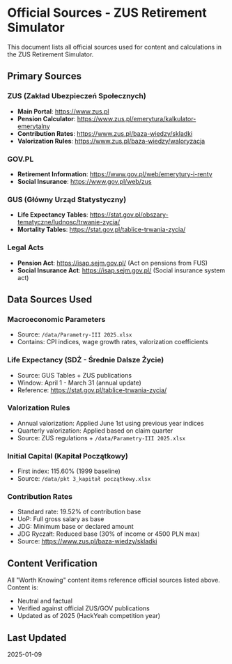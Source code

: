 # Official Sources - ZUS Retirement Simulator

This document lists all official sources used for content and calculations in the ZUS Retirement Simulator.

## Primary Sources

### ZUS (Zakład Ubezpieczeń Społecznych)
- **Main Portal**: https://www.zus.pl
- **Pension Calculator**: https://www.zus.pl/emerytura/kalkulator-emerytalny
- **Contribution Rates**: https://www.zus.pl/baza-wiedzy/skladki
- **Valorization Rules**: https://www.zus.pl/baza-wiedzy/waloryzacja

### GOV.PL
- **Retirement Information**: https://www.gov.pl/web/emerytury-i-renty
- **Social Insurance**: https://www.gov.pl/web/zus

### GUS (Główny Urząd Statystyczny)
- **Life Expectancy Tables**: https://stat.gov.pl/obszary-tematyczne/ludnosc/trwanie-zycia/
- **Mortality Tables**: https://stat.gov.pl/tablice-trwania-zycia/

### Legal Acts
- **Pension Act**: https://isap.sejm.gov.pl/ (Act on pensions from FUS)
- **Social Insurance Act**: https://isap.sejm.gov.pl/ (Social insurance system act)

## Data Sources Used

### Macroeconomic Parameters
- Source: `/data/Parametry-III 2025.xlsx`
- Contains: CPI indices, wage growth rates, valorization coefficients

### Life Expectancy (SDŻ - Średnie Dalsze Życie)
- Source: GUS Tables + ZUS publications
- Window: April 1 - March 31 (annual update)
- Reference: https://stat.gov.pl/tablice-trwania-zycia/

### Valorization Rules
- Annual valorization: Applied June 1st using previous year indices
- Quarterly valorization: Applied based on claim quarter
- Source: ZUS regulations + `/data/Parametry-III 2025.xlsx`

### Initial Capital (Kapitał Początkowy)
- First index: 115.60% (1999 baseline)
- Source: `/data/pkt 3_kapitał początkowy.xlsx`

### Contribution Rates
- Standard rate: 19.52% of contribution base
- UoP: Full gross salary as base
- JDG: Minimum base or declared amount
- JDG Ryczałt: Reduced base (30% of income or 4500 PLN max)
- Source: https://www.zus.pl/baza-wiedzy/skladki

## Content Verification

All "Worth Knowing" content items reference official sources listed above. Content is:
- Neutral and factual
- Verified against official ZUS/GOV publications
- Updated as of 2025 (HackYeah competition year)

## Last Updated
2025-01-09
